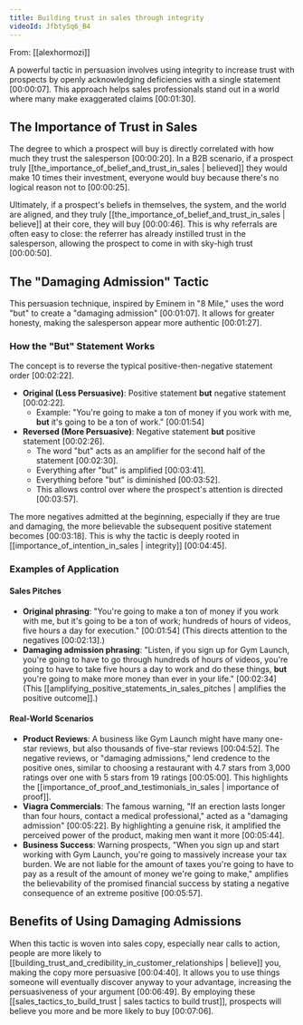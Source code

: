 ```yaml
---
title: Building trust in sales through integrity
videoId: JfbtySq6_B4
---
```


From: [[alexhormozi]] <br/> 

A powerful tactic in persuasion involves using integrity to increase trust with prospects by openly acknowledging deficiencies with a single statement <a class="yt-timestamp" data-t="00:00:07">[00:00:07]</a>. This approach helps sales professionals stand out in a world where many make exaggerated claims <a class="yt-timestamp" data-t="00:01:30">[00:01:30]</a>.

## The Importance of Trust in Sales
The degree to which a prospect will buy is directly correlated with how much they trust the salesperson <a class="yt-timestamp" data-t="00:00:20">[00:00:20]</a>. In a B2B scenario, if a prospect truly [[the_importance_of_belief_and_trust_in_sales | believed]] they would make 10 times their investment, everyone would buy because there's no logical reason not to <a class="yt-timestamp" data-t="00:00:25">[00:00:25]</a>.

Ultimately, if a prospect's beliefs in themselves, the system, and the world are aligned, and they truly [[the_importance_of_belief_and_trust_in_sales | believe]] at their core, they will buy <a class="yt-timestamp" data-t="00:00:46">[00:00:46]</a>. This is why referrals are often easy to close: the referrer has already instilled trust in the salesperson, allowing the prospect to come in with sky-high trust <a class="yt-timestamp" data-t="00:00:50">[00:00:50]</a>.

## The "Damaging Admission" Tactic
This persuasion technique, inspired by Eminem in "8 Mile," uses the word "but" to create a "damaging admission" <a class="yt-timestamp" data-t="00:01:07">[00:01:07]</a>. It allows for greater honesty, making the salesperson appear more authentic <a class="yt-timestamp" data-t="00:01:27">[00:01:27]</a>.

### How the "But" Statement Works
The concept is to reverse the typical positive-then-negative statement order <a class="yt-timestamp" data-t="00:02:22">[00:02:22]</a>.
*   **Original (Less Persuasive)**: Positive statement **but** negative statement <a class="yt-timestamp" data-t="00:02:22">[00:02:22]</a>.
    *   Example: "You're going to make a ton of money if you work with me, **but** it's going to be a ton of work." <a class="yt-timestamp" data-t="00:01:54">[00:01:54]</a>
*   **Reversed (More Persuasive)**: Negative statement **but** positive statement <a class="yt-timestamp" data-t="00:02:26">[00:02:26]</a>.
    *   The word "but" acts as an amplifier for the second half of the statement <a class="yt-timestamp" data-t="00:02:30">[00:02:30]</a>.
    *   Everything after "but" is amplified <a class="yt-timestamp" data-t="00:03:41">[00:03:41]</a>.
    *   Everything before "but" is diminished <a class="yt-timestamp" data-t="00:03:52">[00:03:52]</a>.
    *   This allows control over where the prospect's attention is directed <a class="yt-timestamp" data-t="00:03:57">[00:03:57]</a>.

The more negatives admitted at the beginning, especially if they are true and damaging, the more believable the subsequent positive statement becomes <a class="yt-timestamp" data-t="00:03:18">[00:03:18]</a>. This is why the tactic is deeply rooted in [[importance_of_intention_in_sales | integrity]] <a class="yt-timestamp" data-t="00:04:45">[00:04:45]</a>.

### Examples of Application

#### Sales Pitches
*   **Original phrasing**: "You're going to make a ton of money if you work with me, but it's going to be a ton of work; hundreds of hours of videos, five hours a day for execution." <a class="yt-timestamp" data-t="00:01:54">[00:01:54]</a> (This directs attention to the negatives <a class="yt-timestamp" data-t="00:02:13">[00:02:13]</a>.)
*   **Damaging admission phrasing**: "Listen, if you sign up for Gym Launch, you're going to have to go through hundreds of hours of videos, you're going to have to take five hours a day to work and do these things, **but** you're going to make more money than ever in your life." <a class="yt-timestamp" data-t="00:02:34">[00:02:34]</a> (This [[amplifying_positive_statements_in_sales_pitches | amplifies the positive outcome]].)

#### Real-World Scenarios
*   **Product Reviews**: A business like Gym Launch might have many one-star reviews, but also thousands of five-star reviews <a class="yt-timestamp" data-t="00:04:52">[00:04:52]</a>. The negative reviews, or "damaging admissions," lend credence to the positive ones, similar to choosing a restaurant with 4.7 stars from 3,000 ratings over one with 5 stars from 19 ratings <a class="yt-timestamp" data-t="00:05:00">[00:05:00]</a>. This highlights the [[importance_of_proof_and_testimonials_in_sales | importance of proof]].
*   **Viagra Commercials**: The famous warning, "If an erection lasts longer than four hours, contact a medical professional," acted as a "damaging admission" <a class="yt-timestamp" data-t="00:05:22">[00:05:22]</a>. By highlighting a genuine risk, it amplified the perceived power of the product, making men want it more <a class="yt-timestamp" data-t="00:05:44">[00:05:44]</a>.
*   **Business Success**: Warning prospects, "When you sign up and start working with Gym Launch, you're going to massively increase your tax burden. We are not liable for the amount of taxes you're going to have to pay as a result of the amount of money we're going to make," amplifies the believability of the promised financial success by stating a negative consequence of an extreme positive <a class="yt-timestamp" data-t="00:05:57">[00:05:57]</a>.

## Benefits of Using Damaging Admissions
When this tactic is woven into sales copy, especially near calls to action, people are more likely to [[building_trust_and_credibility_in_customer_relationships | believe]] you, making the copy more persuasive <a class="yt-timestamp" data-t="00:04:40">[00:04:40]</a>. It allows you to use things someone will eventually discover anyway to your advantage, increasing the persuasiveness of your argument <a class="yt-timestamp" data-t="00:06:49">[00:06:49]</a>. By employing these [[sales_tactics_to_build_trust | sales tactics to build trust]], prospects will believe you more and be more likely to buy <a class="yt-timestamp" data-t="00:07:06">[00:07:06]</a>.